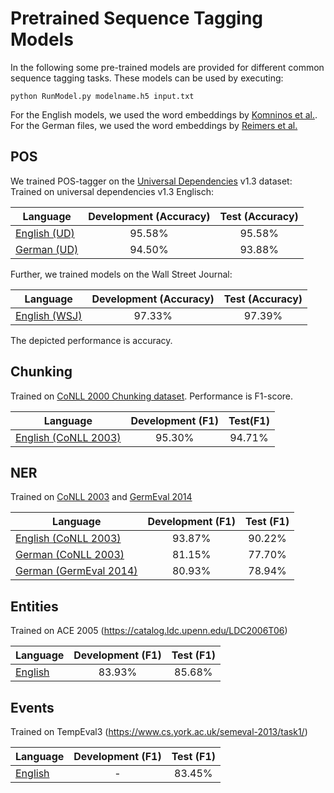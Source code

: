 # Pretrained Sequence Tagging Models
In the following some pre-trained models are provided for different common sequence tagging tasks. These models can be used by executing:
```
python RunModel.py modelname.h5 input.txt
```

For the English models, we used the word embeddings by [Komninos et al.](https://www.cs.york.ac.uk/nlp/extvec/). For the German files, we used the word embeddings by [Reimers et al.](https://www.ukp.tu-darmstadt.de/research/ukp-in-challenges/germeval-2014/)


## POS
We trained POS-tagger on the [Universal Dependencies]((http://universaldependencies.org/)) v1.3 dataset:
Trained on universal dependencies v1.3 Englisch: 

| Language | Development (Accuracy) | Test (Accuracy) |
|----------|:-----------:|:----:|
|[English (UD)](https://public.ukp.informatik.tu-darmstadt.de/reimers/2017_SequenceTaggingModels/v2.1.5/EN_UD_POS.h5) | 95.58% | 95.58% |
|[German (UD)](https://public.ukp.informatik.tu-darmstadt.de/reimers/2017_SequenceTaggingModels/v2.1.5/DE_UD_POS.h5) | 94.50% | 93.88% | 

Further, we trained models on the Wall Street Journal:

| Language | Development (Accuracy) | Test (Accuracy) |
|----------|:-----------:|:----:|
|[English (WSJ)](https://public.ukp.informatik.tu-darmstadt.de/reimers/2017_SequenceTaggingModels/v2.1.5/EN_WSJ_POS.h5) | 97.33% | 97.39% |

The depicted performance is accuracy.


## Chunking
Trained on [CoNLL 2000 Chunking dataset](http://www.cnts.ua.ac.be/conll2000/chunking/). Performance is F1-score.

| Language | Development (F1) | Test(F1) |
|----------|:-----------:|:----:|
|[English (CoNLL 2003)](https://public.ukp.informatik.tu-darmstadt.de/reimers/2017_SequenceTaggingModels/v2.1.5/EN_Chunking.h5) | 95.30% | 94.71% |


## NER
Trained on [CoNLL 2003](http://www.cnts.ua.ac.be/conll2003/ner/) and [GermEval 2014](https://sites.google.com/site/germeval2014ner/)

| Language | Development (F1) | Test (F1) |
|----------|:-----------:|:----:|
|[English (CoNLL 2003)](https://public.ukp.informatik.tu-darmstadt.de/reimers/2017_SequenceTaggingModels/v2.1.5/EN_NER.h5) | 93.87% | 90.22% | 
|[German (CoNLL 2003)](https://public.ukp.informatik.tu-darmstadt.de/reimers/2017_SequenceTaggingModels/v2.1.5/DE_NER_CoNLL.h5) | 81.15% | 77.70% |
|[German (GermEval 2014)](https://public.ukp.informatik.tu-darmstadt.de/reimers/2017_SequenceTaggingModels/v2.1.5/DE_NER_GermEval.h5) | 80.93% | 78.94% |


## Entities
Trained on ACE 2005 (https://catalog.ldc.upenn.edu/LDC2006T06)

| Language | Development (F1) | Test (F1) |
|----------|:-----------:|:----:|
|[English](https://public.ukp.informatik.tu-darmstadt.de/reimers/2017_SequenceTaggingModels/v2.1.5/EN_Entities.h5) | 83.93% | 85.68% | 


## Events
Trained on TempEval3 (https://www.cs.york.ac.uk/semeval-2013/task1/)

| Language | Development (F1) | Test (F1) |
|----------|:-----------:|:----:|
|[English](https://public.ukp.informatik.tu-darmstadt.de/reimers/2017_SequenceTaggingModels/v2.1.5/EN_Events.h5) |- | 83.45% | 






